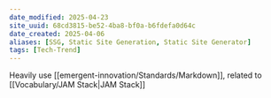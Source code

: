 ```yaml
---
date_modified: 2025-04-23
site_uuid: 68cd3815-be52-4ba8-bf0a-b6fdefa0d64c
date_created: 2025-04-06
aliases: [SSG, Static Site Generation, Static Site Generator]
tags: [Tech-Trend]
---
```


Heavily use [[emergent-innovation/Standards/Markdown]], related to [[Vocabulary/JAM Stack|JAM Stack]]
